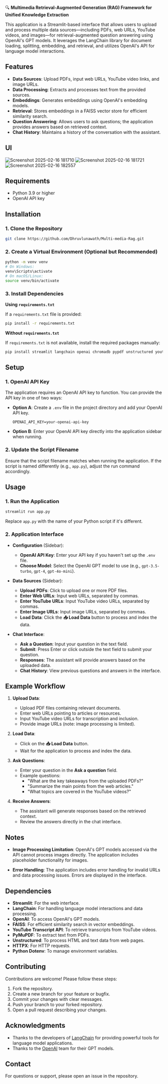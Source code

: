
🔍 **Multimedia Retrieval-Augmented Generation (RAG) Framework for Unified Knowledge Extraction**

This application is a Streamlit-based interface that allows users to upload and process multiple data sources—including PDFs, web URLs, YouTube videos, and images—for retrieval-augmented question answering using OpenAI's GPT models. It leverages the LangChain library for document loading, splitting, embedding, and retrieval, and utilizes OpenAI's API for language model interactions.

## Features

- **Data Sources**: Upload PDFs, input web URLs, YouTube video links, and image URLs.
- **Data Processing**: Extracts and processes text from the provided sources.
- **Embeddings**: Generates embeddings using OpenAI's embedding models.
- **Retrieval**: Stores embeddings in a FAISS vector store for efficient similarity search.
- **Question Answering**: Allows users to ask questions; the application provides answers based on retrieved context.
- **Chat History**: Maintains a history of the conversation with the assistant.

## UI
![Screenshot 2025-02-16 181710](https://github.com/user-attachments/assets/89018bdf-582a-4742-b191-89408b970b84)
![Screenshot 2025-02-16 181721](https://github.com/user-attachments/assets/fe5ff5cd-05a9-43b1-9a7b-cf1b46b1faa8)
![Screenshot 2025-02-16 182557](https://github.com/user-attachments/assets/7264e6ab-ec61-499c-8bb4-680d90710ea7)



## Requirements

- Python 3.9 or higher
- OpenAI API key

## Installation

### 1. Clone the Repository

```bash
git clone https://github.com/Dhruvlunawath/Multi-media-Rag.git
```

### 2. Create a Virtual Environment (Optional but Recommended)

```bash
python -m venv venv
# On Windows:
venv\Scripts\activate
# On macOS/Linux:
source venv/bin/activate
```

### 3. Install Dependencies

**Using `requirements.txt`**

If a `requirements.txt` file is provided:

```bash
pip install -r requirements.txt
```

**Without `requirements.txt`**

If `requirements.txt` is not available, install the required packages manually:

```bash
pip install streamlit langchain openai chromadb pypdf unstructured youtube-transcript-api httpx python-dotenv
```

## Setup

### 1. OpenAI API Key

The application requires an OpenAI API key to function. You can provide the API key in one of two ways:

- **Option A**: Create a `.env` file in the project directory and add your OpenAI API key.

  ```env
  OPENAI_API_KEY=your-openai-api-key
  ```

- **Option B**: Enter your OpenAI API key directly into the application sidebar when running.

### 2. Update the Script Filename

Ensure that the script filename matches when running the application. If the script is named differently (e.g., `app.py`), adjust the run command accordingly.

## Usage

### 1. Run the Application

```bash
streamlit run app.py
```

Replace `app.py` with the name of your Python script if it's different.

### 2. Application Interface

- **Configuration** (Sidebar):

  - **OpenAI API Key**: Enter your API key if you haven't set up the `.env` file.
  - **Choose Model**: Select the OpenAI GPT model to use (e.g., `gpt-3.5-turbo`, `gpt-4`, `gpt-4o-mini`).

- **Data Sources** (Sidebar):

  - **Upload PDFs**: Click to upload one or more PDF files.
  - **Enter Web URLs**: Input web URLs, separated by commas.
  - **Enter YouTube URLs**: Input YouTube video URLs, separated by commas.
  - **Enter Image URLs**: Input image URLs, separated by commas.
  - **Load Data**: Click the **📥 Load Data** button to process and index the data.

- **Chat Interface**:

  - **Ask a Question**: Input your question in the text field.
  - **Submit**: Press Enter or click outside the text field to submit your question.
  - **Responses**: The assistant will provide answers based on the uploaded data.
  - **Chat History**: View previous questions and answers in the interface.

## Example Workflow

1. **Upload Data**:

   - Upload PDF files containing relevant documents.
   - Enter web URLs pointing to articles or resources.
   - Input YouTube video URLs for transcription and inclusion.
   - Provide image URLs (note: image processing is limited).

2. **Load Data**:

   - Click on the **📥 Load Data** button.
   - Wait for the application to process and index the data.

3. **Ask Questions**:

   - Enter your question in the **Ask a question** field.
   - Example questions:
     - "What are the key takeaways from the uploaded PDFs?"
     - "Summarize the main points from the web articles."
     - "What topics are covered in the YouTube videos?"

4. **Receive Answers**:

   - The assistant will generate responses based on the retrieved context.
   - Review the answers directly in the chat interface.

## Notes

- **Image Processing Limitation**: OpenAI's GPT models accessed via the API cannot process images directly. The application includes placeholder functionality for images.

- **Error Handling**: The application includes error handling for invalid URLs and data processing issues. Errors are displayed in the interface.

## Dependencies

- **Streamlit**: For the web interface.
- **LangChain**: For handling language model interactions and data processing.
- **OpenAI**: To access OpenAI's GPT models.
- **FAISS**: For efficient similarity search in vector embeddings.
- **YouTube Transcript API**: To retrieve transcripts from YouTube videos.
- **PyMuPDF**: To extract text from PDFs.
- **Unstructured**: To process HTML and text data from web pages.
- **HTTPX**: For HTTP requests.
- **Python Dotenv**: To manage environment variables.

## Contributing

Contributions are welcome! Please follow these steps:

1. Fork the repository.
2. Create a new branch for your feature or bugfix.
3. Commit your changes with clear messages.
4. Push your branch to your forked repository.
5. Open a pull request describing your changes.



## Acknowledgments

- Thanks to the developers of [LangChain](https://github.com/hwchase17/langchain) for providing powerful tools for language model applications.
- Thanks to the [OpenAI](https://openai.com/) team for their GPT models.

## Contact

For questions or support, please open an issue in the repository.

